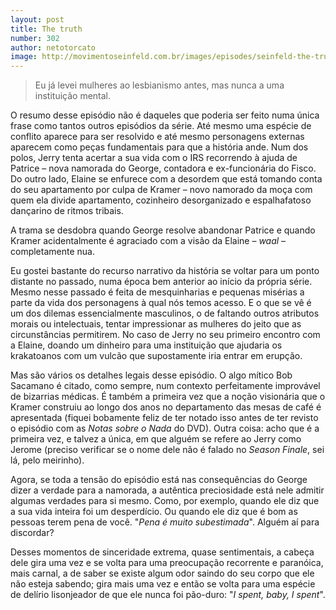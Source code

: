 ```yaml
---
layout: post
title: The truth
number: 302
author: netotorcato
image: http://movimentoseinfeld.com.br/images/episodes/seinfeld-the-truth.jpg
---
```


> Eu já levei mulheres ao lesbianismo antes, mas nunca a uma instituição mental.

O resumo desse episódio não é daqueles que poderia ser feito numa única frase como tantos outros episódios da série. Até mesmo uma espécie de conflito aparece para ser resolvido e até mesmo personagens externas aparecem como peças fundamentais para que a história ande. Num dos polos, Jerry tenta acertar a sua vida com o IRS recorrendo à ajuda de Patrice – nova namorada do George, contadora e ex-funcionária do Fisco. Do outro lado, Elaine se enfurece com a desordem que está tomando conta do seu apartamento por culpa de Kramer – novo namorado da moça com quem ela divide apartamento, cozinheiro desorganizado e espalhafatoso dançarino de ritmos tribais.

A trama se desdobra quando George resolve abandonar Patrice e quando Kramer acidentalmente é agraciado com a visão da Elaine – *waal* – completamente nua.

Eu gostei bastante do recurso narrativo da história se voltar para um ponto distante no passado, numa época bem anterior ao início da própria série. Mesmo nesse passado é feita de mesquinharias e pequenas misérias a parte da vida dos personagens à qual nós temos acesso. E o que se vê é um dos dilemas essencialmente masculinos, o de faltando outros atributos morais ou intelectuais, tentar impressionar as mulheres do jeito que as circunstâncias permitirem. No caso de Jerry no seu primeiro encontro com a Elaine, doando um dinheiro para uma instituição que ajudaria os krakatoanos com um vulcão que supostamente iria entrar em erupção.

Mas são vários os detalhes legais desse episódio. O algo mítico Bob Sacamano é citado, como sempre, num contexto perfeitamente improvável de bizarrias médicas. É também a primeira vez que a noção visionária que o Kramer construiu ao longo dos anos no departamento das mesas de café é apresentada (fiquei bobamente feliz de ter notado isso antes de ter revisto o episódio com as *Notas sobre o Nada* do DVD). Outra coisa: acho que é a primeira vez, e talvez a única, em que alguém se refere ao Jerry como Jerome (preciso verificar se o nome dele não é falado no *Season Finale*, sei lá, pelo meirinho).

Agora, se toda a tensão do episódio está nas consequências do George dizer a verdade para a namorada, a autêntica preciosidade está nele admitir algumas verdades para si mesmo. Como, por exemplo, quando ele diz que a sua vida inteira foi um desperdício. Ou quando ele diz que é bom as pessoas terem pena de você. "*Pena é muito subestimada*". Alguém aí para discordar?

Desses momentos de sinceridade extrema, quase sentimentais, a cabeça dele gira uma vez e se volta para uma preocupação recorrente e paranóica, mais carnal,  a de saber se existe algum odor saindo do seu corpo que ele não esteja sabendo; gira mais uma vez e então se volta para uma espécie de delírio lisonjeador de que ele nunca foi pão-duro: "*I spent, baby, I spent*".